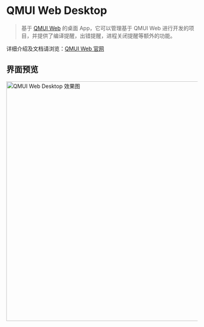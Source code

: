 # QMUI Web Desktop
> 基于 [QMUI Web](https://github.com/QMUI/qmui_web) 的桌面 App，它可以管理基于 QMUI Web 进行开发的项目，并提供了编译提醒，出错提醒，进程关闭提醒等额外的功能。 

详细介绍及文档请浏览：[QMUI Web 官网](http://qmuiteam.com/web)

## 界面预览
<img src="https://raw.githubusercontent.com/QMUI/qmuidemo_web/master/public/style/images/independent/App.gif" width="644" height="632" alt="QMUI Web Desktop 效果图" />
